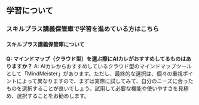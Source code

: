 ## 学習について
### スキルプラス講義保管庫で学習を進めている方はこちら
#### スキルプラス講義保管庫について

**Q: マインドマップ（クラウド型）を選ぶ際にAIカレがおすすめしてるものはありますか？**
A: AIカレからおすすめしているクラウド型のマインドマップツールとして「MindMeister」があります。ただし、最終的な選択は、個々の重視ポイントによって異なりますので、まずは実際に試してみて、自分のニーズに合ったものを選択することが良いでしょう。試用して必要な機能や使いやすさを見極め、選択することをお勧めします。
